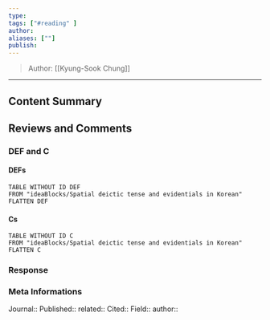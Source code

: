 ```yaml
---
type: 
tags: ["#reading" ]
author: 
aliases: [""]
publish: 
---
```

> Author: [[Kyung-Sook Chung]]
---
## Content Summary

## Reviews and Comments
### DEF and C
#### DEFs
```dataview 
TABLE WITHOUT ID DEF
FROM "ideaBlocks/Spatial deictic tense and evidentials in Korean"
FLATTEN DEF
```
#### Cs
```dataview 
TABLE WITHOUT ID C
FROM "ideaBlocks/Spatial deictic tense and evidentials in Korean"
FLATTEN C
```
### Response 
### Meta Informations
Journal:: 
Published:: 
related:: 
Cited:: 
Field:: 
author:: 



